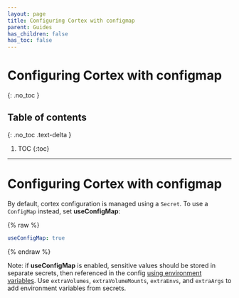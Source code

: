 ```yaml
---
layout: page
title: Configuring Cortex with configmap
parent: Guides
has_children: false
has_toc: false
---
```

# Configuring Cortex with configmap
{: .no_toc }

## Table of contents
{: .no_toc .text-delta }

1. TOC
{:toc}

---
# Configuring Cortex with configmap

By default, cortex configuration is managed using a `Secret`. To use a `ConfigMap` instead, set **useConfigMap**:

{% raw %}
```yaml
useConfigMap: true
```
{% endraw %}

Note: if **useConfigMap** is enabled, sensitive values should be stored in separate secrets, then referenced in the config [using environment variables](https://cortexmetrics.io/docs/configuration/configuration-file/#use-environment-variables-in-the-configuration). Use `extraVolumes`, `extraVolumeMounts`, `extraEnvs`, and `extraArgs` to add environment variables from secrets.
